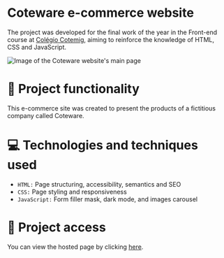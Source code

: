 # Coteware e-commerce website

The project was developed for the final work of the year in the Front-end course at [Colégio Cotemig](https://www.cotemig.com.br/), aiming to reinforce the knowledge of HTML, CSS and JavaScript.

![Image of the Coteware website's main page](https://user-images.githubusercontent.com/96635074/202935960-3afd055a-f69c-4ccd-8bd2-1a4e133089d7.png)

# 🔨 Project functionality
This e-commerce site was created to present the products of a fictitious company called Coteware.

# 💻 Technologies and techniques used 
* `HTML:` Page structuring, accessibility, semantics and SEO
* `CSS:` Page styling and responsiveness
* `JavaScript:` Form filler mask, dark mode, and images carousel

# 📁 Project access
You can view the hosted page by clicking [here](https://arturcolen.github.io/Coteware/).
